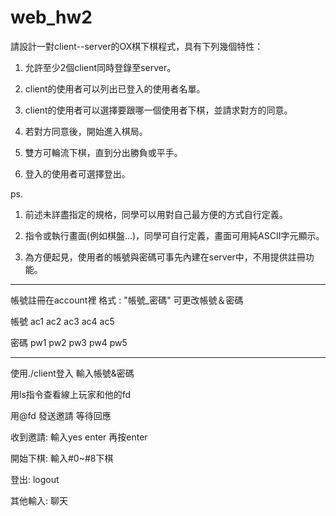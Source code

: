 # web_hw2

請設計一對client--server的OX棋下棋程式，具有下列幾個特性：

1. 允許至少2個client同時登錄至server。     

2. client的使用者可以列出已登入的使用者名單。

3. client的使用者可以選擇要跟哪一個使用者下棋，並請求對方的同意。

4. 若對方同意後，開始進入棋局。

5. 雙方可輪流下棋，直到分出勝負或平手。

6. 登入的使用者可選擇登出。



ps.

1. 前述未詳盡指定的規格，同學可以用對自己最方便的方式自行定義。

2. 指令或執行畫面(例如棋盤...)，同學可自行定義，畫面可用純ASCII字元顯示。

3. 為方便起見，使用者的帳號與密碼可事先內建在server中，不用提供註冊功能。

-----------------------------------------------------------------------
帳號註冊在account裡 格式 : "帳號_密碼" 可更改帳號＆密碼

帳號 ac1 ac2 ac3 ac4 ac5

密碼 pw1 pw2 pw3 pw4 pw5

-----------------------------------------------------------------------
使用./client登入 輸入帳號&密碼

用ls指令查看線上玩家和他的fd

用@fd 發送邀請 等待回應

收到邀請: 輸入yes enter 再按enter

開始下棋: 輸入#0~#8下棋

登出: logout

其他輸入: 聊天
